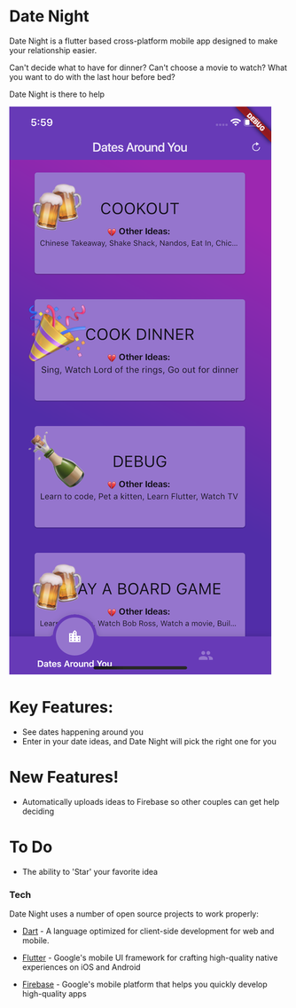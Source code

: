 # Date Night

Date Night is a flutter based cross-platform mobile app designed to make your relationship easier.

Can't decide what to have for dinner? 
Can't choose a movie to watch?
What you want to do with the last hour before bed?

Date Night is there to help

![Home Screen - Displaying other dates from other users](https://github.com/ncpleslie/date_night/blob/Linted/assets/readme/image1.png)

# Key Features:
  - See dates happening around you
  - Enter in your date ideas, and Date Night will pick the right one for you

# New Features!

  - Automatically uploads ideas to Firebase so other couples can get help deciding
  
# To Do
  
  - The ability to 'Star' your favorite idea

### Tech

Date Night uses a number of open source projects to work properly:

* [Dart] - A language optimized for client-side development for web and mobile.
* [Flutter] - Google's mobile UI framework for crafting high-quality native experiences on iOS and Android 
* [Firebase] - Google's mobile platform that helps you quickly develop high-quality apps 

   [Dart]: <https://www.dartlang.org/>
   [Flutter]: <https://flutter.io/>
   [Firebase]: <https://firebase.google.com/>
